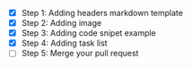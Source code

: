 - [x] Step 1: Adding headers markdown template
- [x] Step 2: Adding image
- [x] Step 3: Adding code snipet example
- [x] Step 4: Adding task list
- [ ] Step 5: Merge your pull request
